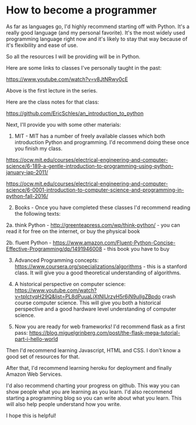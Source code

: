 # How to become a programmer

As far as languages go, I'd highly recommend starting off with Python.  It's a really good language (and my personal favorite).  It's the most widely used programming language right now and it's likely to stay that way because of it's flexibility and ease of use.  

So all the resources I will be providing will be in Python.  

Here are some links to classes I've personally taught in the past:

https://www.youtube.com/watch?v=v8JtNRwy0cE

Above is the first lecture in the series.

Here are the class notes for that class:

https://github.com/EricSchles/an_introduction_to_python

Next, I'll provide you with some other materials:

1.  MIT - MIT has a number of freely available classes which both introduction Python and programming.  I'd recommend doing these once you finish my class.

https://ocw.mit.edu/courses/electrical-engineering-and-computer-science/6-189-a-gentle-introduction-to-programming-using-python-january-iap-2011/

https://ocw.mit.edu/courses/electrical-engineering-and-computer-science/6-0001-introduction-to-computer-science-and-programming-in-python-fall-2016/

2. Books - Once you have completed these classes I'd recommend reading the following texts:

2a. think Python - http://greenteapress.com/wp/think-python/ - you can read it for free on the internet, or buy the physical book

2b. fluent Python - https://www.amazon.com/Fluent-Python-Concise-Effective-Programming/dp/1491946008 - this book you have to buy

3. Advanced Programming concepts: https://www.coursera.org/specializations/algorithms - this is a stanford class.  It will give you a good theoretical understanding of algorithms.

4. A historical perspective on computer science: https://www.youtube.com/watch?v=tpIctyqH29Q&list=PL8dPuuaLjXtNlUrzyH5r6jN9ulIgZBpdo crash course computer science.  This will give you both a historical perspective and a good hardware level understanding of computer science.

5. Now you are ready for web frameworks!  I'd recommend flask as a first pass: https://blog.miguelgrinberg.com/post/the-flask-mega-tutorial-part-i-hello-world

Then I'd recommend learning Javascript, HTML and CSS.  I don't know a good set of resources for that.  

After that, I'd recommend learning heroku for deployment and finally Amazon Web Services.

I'd also recommend charting your progress on github.  This way you can show people what you are learning as you learn.  I'd also recommend starting a programming blog so you can write about what you learn.  This will also help people understand how you write.

I hope this is helpful!
